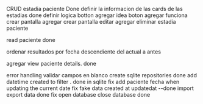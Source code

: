 CRUD estadia paciente Done
    definir la informacion de las cards de las estadias done
    definir logica botton agregar
        idea boton agregar funciona
    crear pantalla agregar
    crear pantalla editar 
    agregar eliminar estadia paciente 


read paciente done 


ordenar resultados por fecha  descendiente del actual a antes



agregar view paciente details. done 

error handling 
validar campos en blanco
create sqlite repositories done
add datetime created to filter . done in sqlite
fix add paciente fecha when updating the current date
fix fake data created at updatedat --done
import export data done 
fix open database close database done